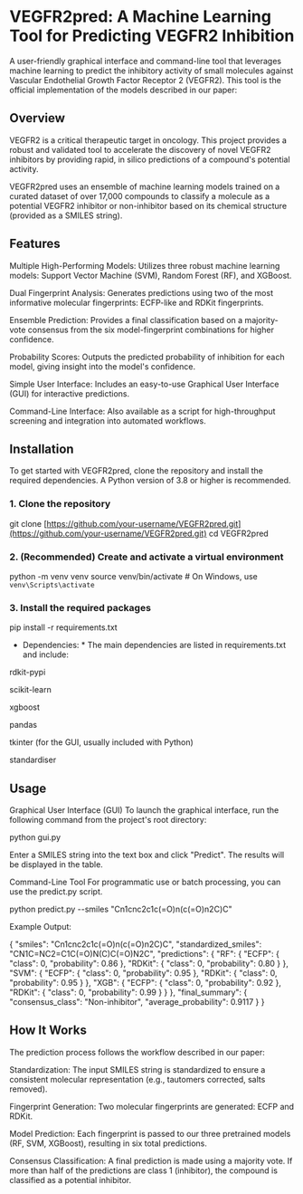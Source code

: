 # VEGFR2pred: A Machine Learning Tool for Predicting VEGFR2 Inhibition


A user-friendly graphical interface and command-line tool that leverages machine learning to predict the inhibitory activity of small molecules against Vascular Endothelial Growth Factor Receptor 2 (VEGFR2). This tool is the official implementation of the models described in our paper:

## Overview
VEGFR2 is a critical therapeutic target in oncology. This project provides a robust and validated tool to accelerate the discovery of novel VEGFR2 inhibitors by providing rapid, in silico predictions of a compound's potential activity.

VEGFR2pred uses an ensemble of machine learning models trained on a curated dataset of over 17,000 compounds to classify a molecule as a potential VEGFR2 inhibitor or non-inhibitor based on its chemical structure (provided as a SMILES string).


## Features
Multiple High-Performing Models: Utilizes three robust machine learning models: Support Vector Machine (SVM), Random Forest (RF), and XGBoost.

Dual Fingerprint Analysis: Generates predictions using two of the most informative molecular fingerprints: ECFP-like and RDKit fingerprints.

Ensemble Prediction: Provides a final classification based on a majority-vote consensus from the six model-fingerprint combinations for higher confidence.

Probability Scores: Outputs the predicted probability of inhibition for each model, giving insight into the model's confidence.

Simple User Interface: Includes an easy-to-use Graphical User Interface (GUI) for interactive predictions.

Command-Line Interface: Also available as a script for high-throughput screening and integration into automated workflows.

## Installation
To get started with VEGFR2pred, clone the repository and install the required dependencies. A Python version of 3.8 or higher is recommended.

### 1. Clone the repository
git clone [https://github.com/your-username/VEGFR2pred.git](https://github.com/your-username/VEGFR2pred.git)
cd VEGFR2pred

### 2. (Recommended) Create and activate a virtual environment
python -m venv venv
source venv/bin/activate  # On Windows, use `venv\Scripts\activate`

### 3. Install the required packages
pip install -r requirements.txt

* Dependencies: *
The main dependencies are listed in requirements.txt and include:

rdkit-pypi

scikit-learn

xgboost

pandas

tkinter (for the GUI, usually included with Python)

standardiser

## Usage
Graphical User Interface (GUI)
To launch the graphical interface, run the following command from the project's root directory:

python gui.py

Enter a SMILES string into the text box and click "Predict". The results will be displayed in the table.

Command-Line Tool
For programmatic use or batch processing, you can use the predict.py script.

python predict.py --smiles "Cn1cnc2c1c(=O)n(c(=O)n2C)C"

Example Output:

{
  "smiles": "Cn1cnc2c1c(=O)n(c(=O)n2C)C",
  "standardized_smiles": "CN1C=NC2=C1C(=O)N(C)C(=O)N2C",
  "predictions": {
    "RF": {
      "ECFP": { "class": 0, "probability": 0.86 },
      "RDKit": { "class": 0, "probability": 0.80 }
    },
    "SVM": {
      "ECFP": { "class": 0, "probability": 0.95 },
      "RDKit": { "class": 0, "probability": 0.95 }
    },
    "XGB": {
      "ECFP": { "class": 0, "probability": 0.92 },
      "RDKit": { "class": 0, "probability": 0.99 }
    }
  },
  "final_summary": {
    "consensus_class": "Non-inhibitor",
    "average_probability": 0.9117
  }
}

## How It Works
The prediction process follows the workflow described in our paper:

Standardization: The input SMILES string is standardized to ensure a consistent molecular representation (e.g., tautomers corrected, salts removed).

Fingerprint Generation: Two molecular fingerprints are generated: ECFP and RDKit.

Model Prediction: Each fingerprint is passed to our three pretrained models (RF, SVM, XGBoost), resulting in six total predictions.

Consensus Classification: A final prediction is made using a majority vote. If more than half of the predictions are class 1 (inhibitor), the compound is classified as a potential inhibitor.


